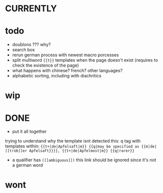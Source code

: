 # CURRENTLY

# todo

- doublons ??? why?
- search box
- rerun german process with newest macro porcesses
- split multiword `{{t}}` templates when the page doesn't exist (requires to check the existence of the page)
- what happens with chinese? french? other languages?
- alphabetic sorting, including with diachritics

# wip


# DONE

- put it all together

trying to understand why the template isnt detected
this:
    q tag with templates within: 
    `{{t+|de|Apfelsaft|m}} {{q|may be specified as {{m|de|[[trüb]]er Apfelsaft}}}}, {{t+|de|Apfelmost|m}} {{q|rarer}}`

- a qualifier has `([[ambiguous]])` this link should be ignored since it's not a german word

# wont
